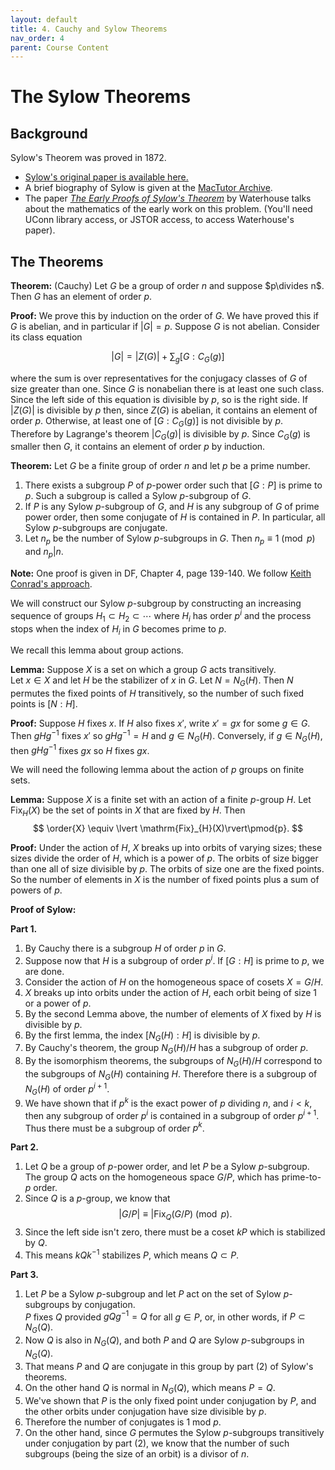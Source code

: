 ```yaml
---
layout: default
title: 4. Cauchy and Sylow Theorems
nav_order: 4
parent: Course Content
---
```


# The Sylow Theorems

## Background

Sylow's Theorem was proved in 1872. 

- [Sylow's original paper is available here.](https://gdz.sub.uni-goettingen.de/id/PPN235181684_0005?tify=%7B%22view%22:%22info%22,%22pages%22:%5B603%5D%7D)
- A brief biography of Sylow is given at the [MacTutor Archive](https://mathshistory.st-andrews.ac.uk/Biographies/Sylow/).  
- The paper [*The Early Proofs of Sylow's Theorem*](https://ezproxy.lib.uconn.edu/login?url=https://www.jstor.org/stable/41133562) by Waterhouse talks
about the mathematics of the early work on this problem.  (You'll need UConn library access, or JSTOR access, to access Waterhouse's paper).

## The Theorems

**Theorem:** (Cauchy) Let $G$ be a group of order $n$ and suppose $p\divides n$.  Then $G$ has an element of order $p$.

**Proof:** We prove this by induction on the order of $G$.  We have proved this if $G$ is abelian, and in particular if $\lvert G\rvert =p$.  Suppose $G$ is not abelian.  Consider its class equation

$$
\lvert G\rvert = \lvert Z(G)\rvert + \sum_{g}[G:C_{G}(g)]
$$

where the sum is over representatives for the conjugacy classes of $G$ of size greater than one.  Since $G$ is nonabelian there is at least one such class.  Since the left side of this equation is divisible by $p$, so is the right side.  If $\lvert Z(G)\rvert$ is divisible by $p$ then, since $Z(G)$ is abelian, it contains an element of order $p$. Otherwise, at least one of $[G:C_{G}(g)]$ is not divisible by $p$.  Therefore by Lagrange's theorem
$\lvert C_{G}(g)\rvert$ is divisible by $p$.  Since $C_{G}(g)$ is smaller then $G$, it contains an element of order $p$ by induction.

**Theorem:** Let $G$ be a finite group of order $n$ and let $p$ be a prime number.  

1. There exists a subgroup $P$ of $p$-power order such that $[G:P]$ is prime to $p$. Such a subgroup is called a Sylow $p$-subgroup of $G$. 
2.  If $P$ is any Sylow $p$-subgroup of $G$, and $H$ is any subgroup of $G$ of prime power order, then some conjugate of $H$ is contained in $P$.  In particular, all Sylow $p$-subgroups are conjugate.
3.  Let $n_p$ be the number of Sylow $p$-subgroups in $G$.  Then $n_p\equiv 1 \pmod{p}$ and $n_p\vert n$. 



**Note:** One proof is given in DF, Chapter 4, page 139-140.  We follow [Keith Conrad's approach](https://kconrad.math.uconn.edu/blurbs/grouptheory/sylowpf.pdf). 

We will construct our Sylow $p$-subgroup by constructing an increasing sequence of groups $H_1\subset H_2\subset\cdots$ where $H_{i}$ has order $p^{i}$ and the process stops when the index of $H_{i}$ in $G$ becomes prime to $p$.  

We recall this lemma about group actions. 


**Lemma:** Suppose $X$ is a set on which a group $G$ acts transitively.  
Let $x\in X$ and let $H$ be the stabilizer of
$x$ in $G$.  Let $N=N_{G}(H)$.  Then $N$ permutes the fixed points of $H$ transitively, so the number
of such fixed points is $[N:H]$.

**Proof:**  Suppose $H$ fixes $x$.  If $H$ also fixes $x'$, write $x'=gx$ for some $g\in G$. Then 
$gHg^{-1}$ fixes $x'$ so $gHg^{-1}=H$ and $g\in N_{G}(H)$.  Conversely, if $g\in N_{G}(H)$, then
$gHg^{-1}$ fixes $gx$ so $H$ fixes $gx$.

We will need the following lemma about the action of $p$ groups on finite sets.

**Lemma:** Suppose $X$ is a finite set with an action of a finite $p$-group $H$. Let $\mathrm{Fix}_{H}(X)$
be the set of points in $X$ that are fixed by $H$.  Then 
$$
\order{X} \equiv \lvert \mathrm{Fix}_{H}(X)\rvert\pmod{p}.
$$

**Proof:** Under the action of $H$, $X$ breaks up into orbits of varying sizes; these sizes divide the order of $H$, which is a power of $p$.  The orbits of size bigger than one all of size divisible by $p$.  The orbits of size
one are the fixed points. So the number of elements in $X$ is the number of fixed points plus a sum of powers of $p$. 

**Proof of Sylow:**

**Part 1.**
1. By Cauchy there is  a subgroup $H$ of order $p$ in $G$.  
2. Suppose now that $H$ is a subgroup of order $p^{i}$.  If $[G:H]$ is prime to $p$, we are done. 
3. Consider the action of $H$ on the homogeneous space of cosets $X=G/H$. 
4. $X$ breaks up into orbits under the action of $H$, each orbit being of size $1$ or a power of $p$.   
5. By the second Lemma above, the number of elements of $X$ fixed by $H$ is divisible by $p$. 
6. By the first lemma, the index $[N_{G}(H):H]$ is divisible by $p$. 
7. By Cauchy's theorem, the group $N_{G}(H)/H$ has a subgroup of order $p$. 
8. By the isomorphism theorems, the subgroups of $N_{G}(H)/H$ correspond to the subgroups of $N_{G}(H)$ containing $H$.  Therefore there is a subgroup of $N_{G}(H)$ of order $p^{i+1}$.
9. We have shown that if $p^{k}$ is the exact power of $p$ dividing $n$, and $i<k$, then any subgroup of order $p^{i}$ is contained in a subgroup of order $p^{i+1}$.  Thus there must be a subgroup of order $p^{k}$. 

**Part 2.**
1. Let $Q$ be a group of $p$-power order, and let $P$ be a Sylow $p$-subgroup.  The group $Q$ acts on the 
homogeneous space $G/P$, which has prime-to-$p$ order. 
2.  Since $Q$ is a $p$-group, we know that
$$
\vert G/P\vert \equiv \vert \mathrm{Fix}_{Q}(G/P)\pmod{p}.
$$
3. Since the left side isn't zero, there must be a coset $kP$ which is stabilized by $Q$.  
4. This means
$kQk^{-1}$ stabilizes $P$, which means $Q\subset P$. 

**Part 3.**
1. Let $P$ be a Sylow $p$-subgroup and let $P$ act on the set of Sylow $p$-subgroups by conjugation.  
$P$ fixes $Q$ provided $gQg^{-1}=Q$ for all $g\in P$, or, in other words, if $P\subset N_{G}(Q)$.  
2. Now $Q$ is also in $N_{G}(Q)$,
and both $P$ and $Q$ are Sylow $p$-subgroups in $N_{G}(Q)$.  
3. That means $P$ and $Q$ are conjugate in this group
by part (2) of Sylow's theorems.  
4. On the other hand $Q$ is normal in $N_{G}(Q)$, which means $P=Q$.
5. We've shown that $P$ is the only fixed point under conjugation by $P$, and the other orbits under conjugation have size divisible by $p$.
6. Therefore the number of conjugates is 1 mod $p$.
7. On the other hand, since $G$ permutes the Sylow $p$-subgroups transitively under conjugation by part (2),
we know that the number of such subgroups (being the size of an orbit) is a divisor of $n$. 

